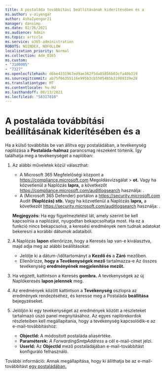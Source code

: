 ```yaml
---
title: A postaláda továbbítási beállításának kiderítésében és a
ms.author: v-aiyengar
author: AshaIyengar21
manager: dansimp
ms.date: 02/26/2021
ms.audience: Admin
ms.topic: article
ms.service: o365-administration
ROBOTS: NOINDEX, NOFOLLOW
localization_priority: Normal
ms.collection: Adm_O365
ms.custom:
- "3100005"
- "7327"
ms.openlocfilehash: d6be4331967ed9ae362f5da85856b03cfa40b319
ms.sourcegitcommit: ab75f66355116e995b3cb5505465b31989339e28
ms.translationtype: MT
ms.contentlocale: hu-HU
ms.lasthandoff: 08/13/2021
ms.locfileid: "58317810"
---
```

# <a name="find-out-who-set-up-forwarding-on-a-mailbox-and-how"></a>A postaláda továbbítási beállításának kiderítésében és a

Ha a külső továbbítás be van állítva egy postaládában, a tevékenység naplózása a **Postaláda-halmaz** parancsmag részeként történik. Így találhatja meg a tevékenységet a naplóban:

1. Az alábbi műveletek közül választhat:
   - A Microsoft 365 Megfelelőségi központ a <https://compliance.microsoft.com> Megoldásvizsgálat  \> **ot.** Vagy ha közvetlenül a Naplózás **lapra,** a következőt <https://compliance.microsoft.com/auditlogsearch> használja: .
   - A (Microsoft 365 Defender) portálon a <https://security.microsoft.com> Audit **(Naplózás) stb.** Vagy ha közvetlenül a Naplózás **lapra,** a következőt <https://security.microsoft.com/auditlogsearch> használja: .

   **Megjegyzés:** Ha egy figyelmeztetést lát, amely szerint be kell kapcsolnia a naplózást, nyugodtan bekapcsolhatja most. Ha ez a funkció nincs bekapcsolva, a keresési eredmények nem tudnak adatokat bekeresni a korábbi dátumok adataiból.

2. A Naplózás **lapon** ellenőrizze,  hogy a Keresés lap van-e kiválasztva, majd adja meg az alábbi beállításokat:
   - Jelölje ki a dátum-/időtartományt a **Kezdő és** a **Záró** mezőben.
   - Ellenőrizze, **hogy a Tevékenységek mező** tartalmazza-e Az összes tevékenység **eredményének megjelenítése mezőt.**

3. Ha végzett, kattintson a Keresés **gombra.** A tevékenységek az új Naplókeresés **lapon jelennek** meg.

4. Az eredmények között kattintson a **Tevékenység** oszlopra az eredmények rendezéséhez, és keresse meg a Postaláda **beállítása** bejegyzéseket.

5. Jelöljön ki egy tevékenységet az eredmények között a részleteket tartalmazó úszó panel megnyitásához. Az egyes naplórekordok részleteiben kell megállapítania, hogy a tevékenység kapcsolódik-e az e-mail-továbbításhoz:
   - **ObjectId:** A módosított postaláda aliasértéke.
   - **Paraméterek:** _A ForwardingSmtpAddress_ a cél e-mail-címet jelzi.
   - **UserId:** Az **ObjectId** mező postaládájában e-mail-továbbítást konfiguráló felhasználó.

További információ: Annak megállapítása, hogy ki állíthatja be az e-mail-továbbítást [egy postaládában.](https://docs.microsoft.com/microsoft-365/compliance/auditing-troubleshooting-scenarios#determine-who-set-up-email-forwarding-for-a-mailbox)

